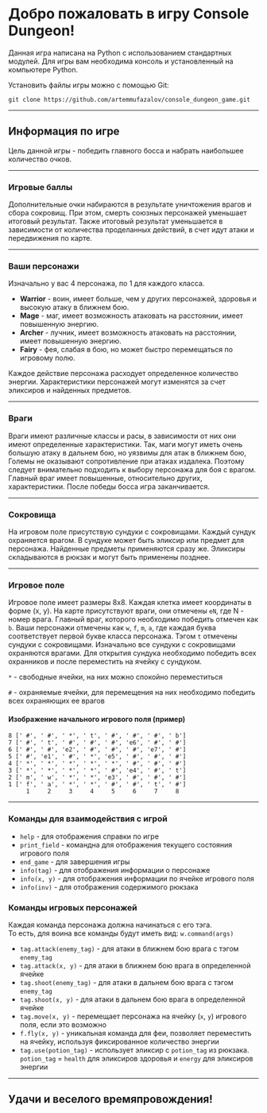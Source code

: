 # Добро пожаловать в игру Console Dungeon!

Данная игра написана на Python с использованием стандартных модулей.
Для игры вам необходима консоль и установленный на компьютере Python. 

Установить файлы игры можно с помощью Git:
```
git clone https://github.com/artemmufazalov/console_dungeon_game.git
```
***

## Информация по игре
Цель данной игры - победить главного босса и набрать наибольшее количество очков.
***
### Игровые баллы
Дополнительные очки набираются в результате уничтожения врагов и сбора сокровищ.
При этом, смерть союзных персонажей уменьшает итоговый результат.
Также итоговый результат уменьшается в зависимости от количества проделанных действий,
в счет идут атаки и передвижения по карте.
***
### Ваши персонажи
Изначально у вас 4 персонажа, по 1 для каждого класса.
* <b>Warrior</b> - воин, имеет больше, чем у других персонажей, здоровья и высокую атаку в ближнем бою.
* <b>Mage</b> - маг, имеет возможность атаковать на расстоянии, имеет повышенную энергию.
* <b>Archer</b> - лучник, имеет возможность атаковать на расстоянии, имеет повышенную энергию.
* <b>Fairy</b> - фея, слабая в бою, но может быстро перемещаться по игровому полю.

Каждое действие персонажа расходует определенное количество энергии.
Характеристики персонажей могут изменятся за счет эликсиров и найденных предметов.
***
### Враги
Враги имеют различные классы и расы, в зависимости от них они имеют определенные характеристики.
Так, маги могут иметь очень большую атаку в дальнем бою, но уязвимы для атак в ближнем бою,
Големы не оказывают сопротивление при атаках издалека.
Поэтому следует внимательно подходить к выбору персонажа для боя с врагом.
Главный враг имеет повышенные, относительно других, характеристики.
После победы босса игра заканчивается.
***
### Сокровища
На игровом поле присутствую сундуки с сокровищами.
Каждый сундук охраняется врагом.
В сундуке может быть эликсир или предмет для персонажа.
Найденные предметы применяются сразу же.
Эликсиры складываются в рюкзак и могут быть применены позднее.
***
### Игровое поле
Игровое поле имеет размеры 8х8.
Каждая клетка имеет координаты в форме (x, y).
На карте присутствуют враги, они отмечены `eN`, где N - номер врага.
Главный враг, которого необходимо победить отмечен как `b`.
Ваши персонажи отмечены как `w`, `f`, `m`, `a`, где каждая буква соответствует первой букве класса персонажа.
Тэгом `t` отмечены сундуки с сокровищами. Изначально все сундуки с сокровищами охраняются врагами.
Для открытия сундука необходимо победить всех охранников и после переместить на ячейку с сундуком.

`*` - свободные ячейки, на них можно спокойно переместиться

`#` - охраняемые ячейки, для перемещения на них необходимо победить всех охраняющих ее врагов


#### Изображение начального игрового поля (пример)
```
8 [' #', ' #', ' *', ' t', ' #', ' #', ' #', ' b']
7 [' #', ' t', ' #', ' #', ' #', 'e6', ' #', ' #']
6 [' #', ' #', 'e2', ' #', ' #', ' #', 'e7', ' #']
5 [' #', 'e1', ' #', ' *', 'e5', ' #', ' #', ' #']
4 [' *', ' *', ' *', ' *', ' *', ' #', ' #', ' #']
3 [' *', ' *', ' *', ' *', ' #', 'e4', ' #', ' t']
2 [' m', ' w', ' *', ' *', 'e3', ' #', ' #', ' #']
1 [' f', ' a', ' *', ' *', ' #', ' #', ' t', ' #']
     1     2     3     4     5     6     7     8
```
***
### Команды для взаимодействия с игрой

- `help` - для отображения справки по игре
- `print_field` - командна для отображения текущего состояния игрового поля
- `end_game` - для завершения игры
- `info(tag)` - для отображения информации о персонаже
- `info(x, y)` - для отображения информации по ячейке игрового поля
- `info(inv)` - для отображения содержимого рюкзака

### Команды игровых персонажей
Каждая команда персонажа должна начинаться с его тэга.<br/>
То есть, для воина все команды будут иметь вид: `w.command(args)`

- `tag.attack(enemy_tag)` - для атаки в ближнем бою врага с тэгом `enemy_tag`
- `tag.attack(x, y)` - для атаки в ближнем бою врага в определенной ячейке
- `tag.shoot(enemy_tag)` - для атаки в дальнем бою врага с тэгом `enemy_tag`
- `tag.shoot(x, y)` - для атаки в дальнем бою врага в определенной ячейке
- `tag.move(x, y)` - перемещает персонажа на ячейку (`x`, `y`) игрового поля, если это возможно
- `f.fly(x, y)` - уникальная команда для феи, позволяет переместить на ячейку, 
используя фиксированное количество энергии
- `tag.use(potion_tag)` - использует эликсир с `potion_tag` из рюкзака. 
`potion_tag` = `health` для эликсиров здоровья и `energy` для эликсиров энергии

***
## Удачи и веселого времяпровождения!


